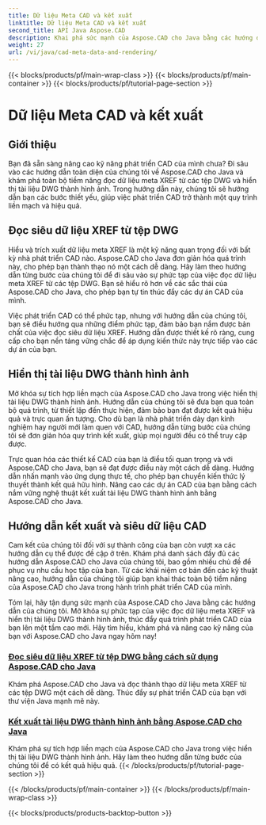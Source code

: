 ```yaml
---
title: Dữ liệu Meta CAD và kết xuất
linktitle: Dữ liệu Meta CAD và kết xuất
second_title: API Java Aspose.CAD
description: Khai phá sức mạnh của Aspose.CAD cho Java bằng các hướng dẫn của chúng tôi! Tìm hiểu cách dễ dàng đọc dữ liệu meta XREF và hiển thị tài liệu DWG thành hình ảnh để phát triển CAD nâng cao.
weight: 27
url: /vi/java/cad-meta-data-and-rendering/
---
```


{{< blocks/products/pf/main-wrap-class >}}
{{< blocks/products/pf/main-container >}}
{{< blocks/products/pf/tutorial-page-section >}}

# Dữ liệu Meta CAD và kết xuất



## Giới thiệu

Bạn đã sẵn sàng nâng cao kỹ năng phát triển CAD của mình chưa? Đi sâu vào các hướng dẫn toàn diện của chúng tôi về Aspose.CAD cho Java và khám phá toàn bộ tiềm năng đọc dữ liệu meta XREF từ các tệp DWG và hiển thị tài liệu DWG thành hình ảnh. Trong hướng dẫn này, chúng tôi sẽ hướng dẫn bạn các bước thiết yếu, giúp việc phát triển CAD trở thành một quy trình liền mạch và hiệu quả.

## Đọc siêu dữ liệu XREF từ tệp DWG

Hiểu và trích xuất dữ liệu meta XREF là một kỹ năng quan trọng đối với bất kỳ nhà phát triển CAD nào. Aspose.CAD cho Java đơn giản hóa quá trình này, cho phép bạn thành thạo nó một cách dễ dàng. Hãy làm theo hướng dẫn từng bước của chúng tôi để đi sâu vào sự phức tạp của việc đọc dữ liệu meta XREF từ các tệp DWG. Bạn sẽ hiểu rõ hơn về các sắc thái của Aspose.CAD cho Java, cho phép bạn tự tin thúc đẩy các dự án CAD của mình.

Việc phát triển CAD có thể phức tạp, nhưng với hướng dẫn của chúng tôi, bạn sẽ điều hướng qua những điểm phức tạp, đảm bảo bạn nắm được bản chất của việc đọc siêu dữ liệu XREF. Hướng dẫn được thiết kế rõ ràng, cung cấp cho bạn nền tảng vững chắc để áp dụng kiến thức này trực tiếp vào các dự án của bạn.

## Hiển thị tài liệu DWG thành hình ảnh

Mở khóa sự tích hợp liền mạch của Aspose.CAD cho Java trong việc hiển thị tài liệu DWG thành hình ảnh. Hướng dẫn của chúng tôi sẽ đưa bạn qua toàn bộ quá trình, từ thiết lập đến thực hiện, đảm bảo bạn đạt được kết quả hiệu quả và trực quan ấn tượng. Cho dù bạn là nhà phát triển dày dạn kinh nghiệm hay người mới làm quen với CAD, hướng dẫn từng bước của chúng tôi sẽ đơn giản hóa quy trình kết xuất, giúp mọi người đều có thể truy cập được.

Trực quan hóa các thiết kế CAD của bạn là điều tối quan trọng và với Aspose.CAD cho Java, bạn sẽ đạt được điều này một cách dễ dàng. Hướng dẫn nhấn mạnh vào ứng dụng thực tế, cho phép bạn chuyển kiến thức lý thuyết thành kết quả hữu hình. Nâng cao các dự án CAD của bạn bằng cách nắm vững nghệ thuật kết xuất tài liệu DWG thành hình ảnh bằng Aspose.CAD cho Java.

## Hướng dẫn kết xuất và siêu dữ liệu CAD
Cam kết của chúng tôi đối với sự thành công của bạn còn vượt xa các hướng dẫn cụ thể được đề cập ở trên. Khám phá danh sách đầy đủ các hướng dẫn Aspose.CAD cho Java của chúng tôi, bao gồm nhiều chủ đề để phục vụ nhu cầu học tập của bạn. Từ các khái niệm cơ bản đến các kỹ thuật nâng cao, hướng dẫn của chúng tôi giúp bạn khai thác toàn bộ tiềm năng của Aspose.CAD cho Java trong hành trình phát triển CAD của mình.

Tóm lại, hãy tận dụng sức mạnh của Aspose.CAD cho Java bằng các hướng dẫn của chúng tôi. Mở khóa sự phức tạp của việc đọc dữ liệu meta XREF và hiển thị tài liệu DWG thành hình ảnh, thúc đẩy quá trình phát triển CAD của bạn lên một tầm cao mới. Hãy tìm hiểu, khám phá và nâng cao kỹ năng của bạn với Aspose.CAD cho Java ngay hôm nay!
### [Đọc siêu dữ liệu XREF từ tệp DWG bằng cách sử dụng Aspose.CAD cho Java](./read-xref-meta-data/)
Khám phá Aspose.CAD cho Java và đọc thành thạo dữ liệu meta XREF từ các tệp DWG một cách dễ dàng. Thúc đẩy sự phát triển CAD của bạn với thư viện Java mạnh mẽ này.
### [Kết xuất tài liệu DWG thành hình ảnh bằng Aspose.CAD cho Java](./render-dwg-to-image/)
Khám phá sự tích hợp liền mạch của Aspose.CAD cho Java trong việc hiển thị tài liệu DWG thành hình ảnh. Hãy làm theo hướng dẫn từng bước của chúng tôi để có kết quả hiệu quả.
{{< /blocks/products/pf/tutorial-page-section >}}

{{< /blocks/products/pf/main-container >}}
{{< /blocks/products/pf/main-wrap-class >}}

{{< blocks/products/products-backtop-button >}}
